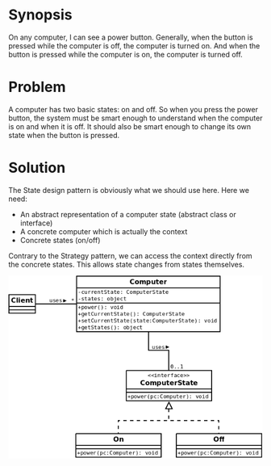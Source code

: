 # Synopsis

On any computer, I can see a power button. Generally, when the button is pressed while the computer is off, the computer is turned on. And when the button is pressed while the computer is on, the computer is turned off.

# Problem

A computer has two basic states: on and off. So when you press the power button, the system must be smart enough to understand when the computer is on and when it is off. It should also be smart enough to change its own state when the button is pressed.

# Solution

The State design pattern is obviously what we should use here. Here we need: 

  * An abstract representation of a computer state (abstract class or interface)
  * A concrete computer which is actually the context
  * Concrete states (on/off)

Contrary to the Strategy pattern, we can access the context directly from the concrete states. This allows state changes from states themselves.

![State (classic)](State.png)
